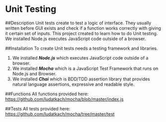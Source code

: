 # Unit Testing
##Description
Unit tests create to test a logic of interface. They usually written before GUI exists and check if a function works correctly with giving it certain set of inputs.
This project created to learn how to do Unit testing.
We installed Node.js executes JavaScript code outside of a browser.

##Installation
To create Unit tests needs a testing framework and libraries. 
1. We installed **_Node.js_** which executes JavaScript code outside of a browser.
2. We installed **_Mocha_** which is a JavaScript Test Framework that runs on Node.js and Browser.
3. We installed **_Chai_**  which is BDD/TDD assertion library that provides natural language assertions, expressive and readable style.

##Functions
All functions provided here: https://github.com/ludatkach/mocha/blob/master/index.js

##Tests
All tests provided here: https://github.com/ludatkach/mocha/tree/master/test

